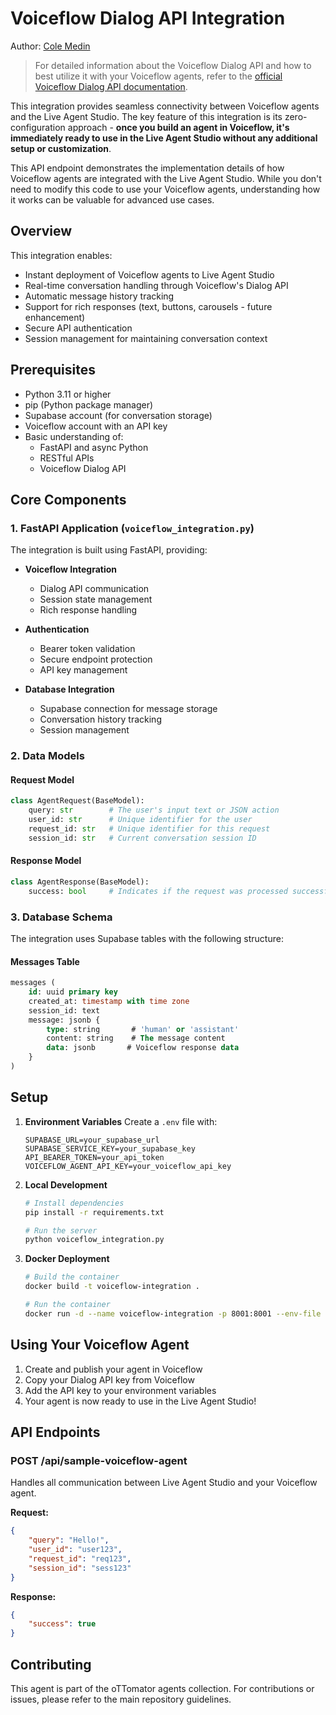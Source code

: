 # Voiceflow Dialog API Integration

Author: [Cole Medin](https://www.youtube.com/@ColeMedin)

> For detailed information about the Voiceflow Dialog API and how to best utilize it with your Voiceflow agents, refer to the [official Voiceflow Dialog API documentation](https://docs.voiceflow.com/reference/overview).

This integration provides seamless connectivity between Voiceflow agents and the Live Agent Studio. The key feature of this integration is its zero-configuration approach - **once you build an agent in Voiceflow, it's immediately ready to use in the Live Agent Studio without any additional setup or customization**.

This API endpoint demonstrates the implementation details of how Voiceflow agents are integrated with the Live Agent Studio. While you don't need to modify this code to use your Voiceflow agents, understanding how it works can be valuable for advanced use cases.

## Overview

This integration enables:
- Instant deployment of Voiceflow agents to Live Agent Studio
- Real-time conversation handling through Voiceflow's Dialog API
- Automatic message history tracking
- Support for rich responses (text, buttons, carousels - future enhancement)
- Secure API authentication
- Session management for maintaining conversation context

## Prerequisites

- Python 3.11 or higher
- pip (Python package manager)
- Supabase account (for conversation storage)
- Voiceflow account with an API key
- Basic understanding of:
  - FastAPI and async Python
  - RESTful APIs
  - Voiceflow Dialog API

## Core Components

### 1. FastAPI Application (`voiceflow_integration.py`)

The integration is built using FastAPI, providing:

- **Voiceflow Integration**
  - Dialog API communication
  - Session state management
  - Rich response handling

- **Authentication**
  - Bearer token validation
  - Secure endpoint protection
  - API key management

- **Database Integration**
  - Supabase connection for message storage
  - Conversation history tracking
  - Session management

### 2. Data Models

#### Request Model
```python
class AgentRequest(BaseModel):
    query: str        # The user's input text or JSON action
    user_id: str      # Unique identifier for the user
    request_id: str   # Unique identifier for this request
    session_id: str   # Current conversation session ID
```

#### Response Model
```python
class AgentResponse(BaseModel):
    success: bool     # Indicates if the request was processed successfully
```

### 3. Database Schema

The integration uses Supabase tables with the following structure:

#### Messages Table
```sql
messages (
    id: uuid primary key
    created_at: timestamp with time zone
    session_id: text
    message: jsonb {
        type: string       # 'human' or 'assistant'
        content: string    # The message content
        data: jsonb       # Voiceflow response data
    }
)
```

## Setup

1. **Environment Variables**
   Create a `.env` file with:
   ```
   SUPABASE_URL=your_supabase_url
   SUPABASE_SERVICE_KEY=your_supabase_key
   API_BEARER_TOKEN=your_api_token
   VOICEFLOW_AGENT_API_KEY=your_voiceflow_api_key
   ```

2. **Local Development**
   ```bash
   # Install dependencies
   pip install -r requirements.txt

   # Run the server
   python voiceflow_integration.py
   ```

3. **Docker Deployment**
   ```bash
   # Build the container
   docker build -t voiceflow-integration .

   # Run the container
   docker run -d --name voiceflow-integration -p 8001:8001 --env-file .env voiceflow-integration
   ```

## Using Your Voiceflow Agent

1. Create and publish your agent in Voiceflow
2. Copy your Dialog API key from Voiceflow
3. Add the API key to your environment variables
4. Your agent is now ready to use in the Live Agent Studio!

## API Endpoints

### POST /api/sample-voiceflow-agent
Handles all communication between Live Agent Studio and your Voiceflow agent.

**Request:**
```json
{
    "query": "Hello!",
    "user_id": "user123",
    "request_id": "req123",
    "session_id": "sess123"
}
```

**Response:**
```json
{
    "success": true
}
```

## Contributing

This agent is part of the oTTomator agents collection. For contributions or issues, please refer to the main repository guidelines.
